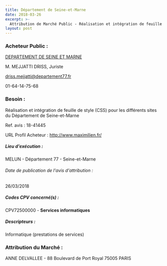 ```yaml
---
title: Département de Seine-et-Marne
date: 2018-03-26
excerpt: >-
  Attribution de Marché Public - Réalisation et intégration de feuille de style (CSS) pour les différents sites du Département de Seine-et-Marne
layout: post
---
```


### Acheteur Public : 
<a href="/acheteur-33/siren-227700010"> DEPARTEMENT DE SEINE ET MARNE</a><br/>

M. MEJJATTI DRISS, Juriste

driss.mejjatti@departement77.fr

01-64-14-75-68

### Besoin :

Réalisation et intégration de feuille de style (CSS) pour les différents sites du Département de Seine-et-Marne

Ref. avis : 18-41445

URL Profil Acheteur : http://www.maximilien.fr/

##### Lieu d'exécution :

MELUN - Département 77 - Seine-et-Marne

###### Date de publication de l'avis d'attribution : 
26/03/2018

##### Codes CPV concerné(s) :
CPV72500000 - **Services informatiques** <br/>

##### Descripteurs :
Informatique (prestations de services) <br/>

### Attribution du Marché :
ANNE DELVALLEE - 88 Boulevard de Port Royal 75005 PARIS <br/>
